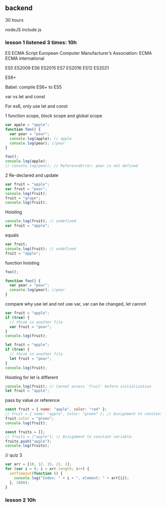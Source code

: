 ## backend

30 hours

nodeJS include js

### lesson 1 listened 3 times: 10h

ES
ECMA Script European Computer Manufacturer’s Association: ECMA
ECMA international

ES5 ES2009
ES6 ES2015
ES7 ES2016
ES12 ES2021

ES6+

Babel: compile ES6+ to ES5

var vs let and const

For es6, only use let and const

1 function scope, block scope and global scope

```js
var apple = "apple";
function foo() {
  var pear = "pear";
  console.log(apple); // apple
  console.log(pear); //pear
}

foo();
console.log(apple);
// console.log(pear); // ReferenceError: pear is not defined
```

2 Re-declared and update

```js
var fruit = "apple";
var fruit = "pear";
console.log(fruit);
fruit = "grape";
console.log(fruit);
```

Hoisting

```js
console.log(fruit); // undefined
var fruit = "apple";
```

equals

```js
var fruit;
console.log(fruit); // undefined
fruit = "apple";
```

function hoisting

```js
foo();

function foo() {
  var pear = "pear";
  console.log(pear); //pear
}
```

compare why use let and not use var, var can be changed, let cannot

```js
var fruit = "apple";
if (true) {
  // think in another file
  var fruit = "pear";
}
console.log(fruit);

let fruit = "apple";
if (true) {
  // think in another file
  let fruit = "pear";
}
console.log(fruit);
```

Hoisting for let is different

```js
console.log(fruit); // Cannot access 'fruit' before initialization
let fruit = "apple";
```

pass by value or reference

```js
const fruit = { name: "apple", color: "red" };
// fruit = { name: "apple", color: "green" }; // Assignment to constant variable.
fruit.color = "green";
console.log(fruit);

const fruits = [];
// fruits = ["apple"]; // Assignment to constant variable.
fruits.push("apple");
console.log(fruits);
```

// quiz 3

```js
var arr = [10, 12, 15, 21, 1];
for (var i = 0; i < arr.length; i++) {
  setTimeout(function () {
    console.log("Index: " + i + ", element: " + arr[i]);
  }, 1000);
}
```

### lesson 2 10h
